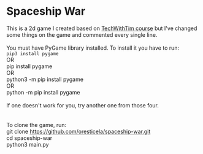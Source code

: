 # Spaceship War
This is a 2d game I created based on <a href="https://www.youtube.com/watch?v=jO6qQDNa2UY&ab_channel=TechWithTim">TechWithTim course</a> but I've changed some things on the game and commented every single line.
<br><br>
You must have PyGame library installed. To install it you have to run:<br>
`pip3 install pygame`<br>
OR<br>
pip install pygame<br>
OR<br>
python3 -m pip install pygame<br>
OR<br>
python -m pip install pygame<br><br>
If one doesn't work for you, try another one from those four.<br><br><br>
To clone the game, run:<br>
git clone https://github.com/oresticela/spaceship-war.git<br>
cd spaceship-war<br>
python3 main.py
